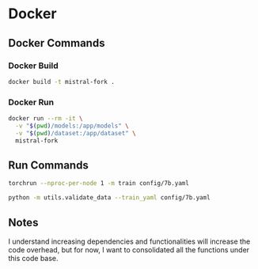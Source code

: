 # Docker

## Docker Commands

### Docker Build

```bash
docker build -t mistral-fork .
```

### Docker Run

```bash
docker run --rm -it \
  -v "$(pwd)/models:/app/models" \
  -v "$(pwd)/dataset:/app/dataset" \
  mistral-fork
```

## Run Commands

```bash
torchrun --nproc-per-node 1 -m train config/7b.yaml
```

```bash
python -m utils.validate_data --train_yaml config/7b.yaml
```

## Notes

I understand increasing dependencies and functionalities will increase the code overhead, but for now, I want to consolidated all the functions under this code base.

